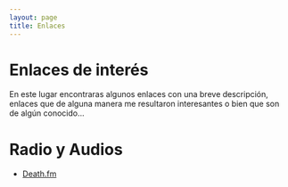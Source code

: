 ```yaml
---
layout: page
title: Enlaces
---
```

# Enlaces de interés

En este lugar encontraras algunos enlaces con una breve descripción, enlaces que de alguna manera me resultaron interesantes o bien que son de algún conocido...

# Radio y Audios

- [Death.fm](http://death.fm/modules.php?name=Listen "Death Fucking Metal Radio")